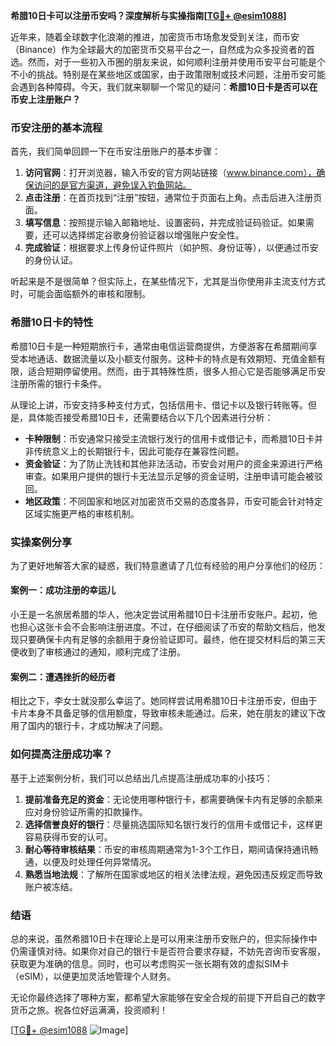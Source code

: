 **希腊10日卡可以注册币安吗？深度解析与实操指南[[TG💪+ @esim1088](https://t.me/s/esim1088)]**

近年来，随着全球数字化浪潮的推进，加密货币市场愈发受到关注，而币安（Binance）作为全球最大的加密货币交易平台之一，自然成为众多投资者的首选。然而，对于一些初入币圈的朋友来说，如何顺利注册并使用币安平台可能是个不小的挑战。特别是在某些地区或国家，由于政策限制或技术问题，注册币安可能会遇到各种障碍。今天，我们就来聊聊一个常见的疑问：**希腊10日卡是否可以在币安上注册账户？**

### 币安注册的基本流程

首先，我们简单回顾一下在币安注册账户的基本步骤：

1. **访问官网**：打开浏览器，输入币安的官方网站链接（www.binance.com），确保访问的是官方渠道，避免误入钓鱼网站。
2. **点击注册**：在首页找到“注册”按钮，通常位于页面右上角。点击后进入注册页面。
3. **填写信息**：按照提示输入邮箱地址、设置密码，并完成验证码验证。如果需要，还可以选择绑定谷歌身份验证器以增强账户安全性。
4. **完成验证**：根据要求上传身份证件照片（如护照、身份证等），以便通过币安的身份认证。

听起来是不是很简单？但实际上，在某些情况下，尤其是当你使用非主流支付方式时，可能会面临额外的审核和限制。

### 希腊10日卡的特性

希腊10日卡是一种短期旅行卡，通常由电信运营商提供，方便游客在希腊期间享受本地通话、数据流量以及小额支付服务。这种卡的特点是有效期短、充值金额有限，适合短期停留使用。然而，由于其特殊性质，很多人担心它是否能够满足币安注册所需的银行卡条件。

从理论上讲，币安支持多种支付方式，包括信用卡、借记卡以及银行转账等。但是，具体能否接受希腊10日卡，还需要结合以下几个因素进行分析：

- **卡种限制**：币安通常只接受主流银行发行的信用卡或借记卡，而希腊10日卡并非传统意义上的长期银行卡，因此可能存在兼容性问题。
- **资金验证**：为了防止洗钱和其他非法活动，币安会对用户的资金来源进行严格审查。如果用户提供的银行卡无法显示足够的资金证明，注册申请可能会被驳回。
- **地区政策**：不同国家和地区对加密货币交易的态度各异，币安可能会针对特定区域实施更严格的审核机制。

### 实操案例分享

为了更好地解答大家的疑惑，我们特意邀请了几位有经验的用户分享他们的经历：

#### 案例一：成功注册的幸运儿
小王是一名旅居希腊的华人，他决定尝试用希腊10日卡注册币安账户。起初，他也担心这张卡会不会影响注册进度。不过，在仔细阅读了币安的帮助文档后，他发现只要确保卡内有足够的余额用于身份验证即可。最终，他在提交材料后的第三天便收到了审核通过的通知，顺利完成了注册。

#### 案例二：遭遇挫折的经历者
相比之下，李女士就没那么幸运了。她同样尝试用希腊10日卡注册币安，但由于卡片本身不具备足够的信用额度，导致审核未能通过。后来，她在朋友的建议下改用了国内的银行卡，才成功解决了问题。

### 如何提高注册成功率？

基于上述案例分析，我们可以总结出几点提高注册成功率的小技巧：

1. **提前准备充足的资金**：无论使用哪种银行卡，都需要确保卡内有足够的余额来应对身份验证所需的扣款操作。
2. **选择信誉良好的银行**：尽量挑选国际知名银行发行的信用卡或借记卡，这样更容易获得币安的认可。
3. **耐心等待审核结果**：币安的审核周期通常为1-3个工作日，期间请保持通讯畅通，以便及时处理任何异常情况。
4. **熟悉当地法规**：了解所在国家或地区的相关法律法规，避免因违反规定而导致账户被冻结。

### 结语

总的来说，虽然希腊10日卡在理论上是可以用来注册币安账户的，但实际操作中仍需谨慎对待。如果你对自己的银行卡是否符合要求存疑，不妨先咨询币安客服，获取更为准确的信息。同时，也可以考虑购买一张长期有效的虚拟SIM卡（eSIM），以便更加灵活地管理个人财务。

无论你最终选择了哪种方案，都希望大家能够在安全合规的前提下开启自己的数字货币之旅。祝各位好运满满，投资顺利！

[[TG💪+ @esim1088](https://t.me/s/esim1088) ![Image](https://i.postimg.cc/4NQfJmqS/Snipaste-2025-05-13-00-14-12.png)]